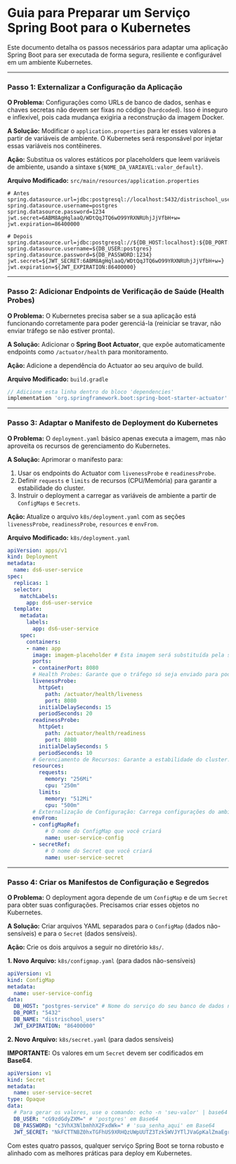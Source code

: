 # Guia para Preparar um Serviço Spring Boot para o Kubernetes

Este documento detalha os passos necessários para adaptar uma aplicação Spring Boot para ser executada de forma segura, resiliente e configurável em um ambiente Kubernetes.

---

### Passo 1: Externalizar a Configuração da Aplicação

**O Problema:** Configurações como URLs de banco de dados, senhas e chaves secretas não devem ser fixas no código (`hardcoded`). Isso é inseguro e inflexível, pois cada mudança exigiria a reconstrução da imagem Docker.

**A Solução:** Modificar o `application.properties` para ler esses valores a partir de variáveis de ambiente. O Kubernetes será responsável por injetar essas variáveis nos contêineres.

**Ação:** Substitua os valores estáticos por placeholders que leem variáveis de ambiente, usando a sintaxe `${NOME_DA_VARIAVEL:valor_default}`.

**Arquivo Modificado:** `src/main/resources/application.properties`

```properties
# Antes
spring.datasource.url=jdbc:postgresql://localhost:5432/distrischool_users
spring.datasource.username=postgres
spring.datasource.password=1234
jwt.secret=6ABM8AgHqlaaQ/WDtQqJTQ6wO99YRXNRUhjJjVfbH+w=
jwt.expiration=86400000

# Depois
spring.datasource.url=jdbc:postgresql://${DB_HOST:localhost}:${DB_PORT:5432}/${DB_NAME:distrischool_users}
spring.datasource.username=${DB_USER:postgres}
spring.datasource.password=${DB_PASSWORD:1234}
jwt.secret=${JWT_SECRET:6ABM8AgHqlaaQ/WDtQqJTQ6wO99YRXNRUhjJjVfbH+w=}
jwt.expiration=${JWT_EXPIRATION:86400000}
```

---

### Passo 2: Adicionar Endpoints de Verificação de Saúde (Health Probes)

**O Problema:** O Kubernetes precisa saber se a sua aplicação está funcionando corretamente para poder gerenciá-la (reiniciar se travar, não enviar tráfego se não estiver pronta).

**A Solução:** Adicionar o **Spring Boot Actuator**, que expõe automaticamente endpoints como `/actuator/health` para monitoramento.

**Ação:** Adicione a dependência do Actuator ao seu arquivo de build.

**Arquivo Modificado:** `build.gradle`

```groovy
// Adicione esta linha dentro do bloco 'dependencies'
implementation 'org.springframework.boot:spring-boot-starter-actuator'
```

---

### Passo 3: Adaptar o Manifesto de Deployment do Kubernetes

**O Problema:** O `deployment.yaml` básico apenas executa a imagem, mas não aproveita os recursos de gerenciamento do Kubernetes.

**A Solução:** Aprimorar o manifesto para:
1.  Usar os endpoints do Actuator com `livenessProbe` e `readinessProbe`.
2.  Definir `requests` e `limits` de recursos (CPU/Memória) para garantir a estabilidade do cluster.
3.  Instruir o deployment a carregar as variáveis de ambiente a partir de `ConfigMaps` e `Secrets`.

**Ação:** Atualize o arquivo `k8s/deployment.yaml` com as seções `livenessProbe`, `readinessProbe`, `resources` e `envFrom`.

**Arquivo Modificado:** `k8s/deployment.yaml`

```yaml
apiVersion: apps/v1
kind: Deployment
metadata:
  name: ds6-user-service
spec:
  replicas: 1
  selector:
    matchLabels:
      app: ds6-user-service
  template:
    metadata:
      labels:
        app: ds6-user-service
    spec:
      containers:
      - name: app
        image: imagem-placeholder # Esta imagem será substituída pela sua pipeline de CI/CD
        ports:
        - containerPort: 8080
        # Health Probes: Garante que o tráfego só seja enviado para pods saudáveis.
        livenessProbe:
          httpGet:
            path: /actuator/health/liveness
            port: 8080
          initialDelaySeconds: 15
          periodSeconds: 20
        readinessProbe:
          httpGet:
            path: /actuator/health/readiness
            port: 8080
          initialDelaySeconds: 5
          periodSeconds: 10
        # Gerenciamento de Recursos: Garante a estabilidade do cluster.
        resources:
          requests:
            memory: "256Mi"
            cpu: "250m"
          limits:
            memory: "512Mi"
            cpu: "500m"
        # Externalização de Configuração: Carrega configurações do ambiente K8s.
        envFrom:
        - configMapRef:
            # O nome do ConfigMap que você criará
            name: user-service-config
        - secretRef:
            # O nome do Secret que você criará
            name: user-service-secret
```

---

### Passo 4: Criar os Manifestos de Configuração e Segredos

**O Problema:** O deployment agora depende de um `ConfigMap` e de um `Secret` para obter suas configurações. Precisamos criar esses objetos no Kubernetes.

**A Solução:** Criar arquivos YAML separados para o `ConfigMap` (dados não-sensíveis) e para o `Secret` (dados sensíveis).

**Ação:** Crie os dois arquivos a seguir no diretório `k8s/`.

**1. Novo Arquivo:** `k8s/configmap.yaml` (para dados não-sensíveis)

```yaml
apiVersion: v1
kind: ConfigMap
metadata:
  name: user-service-config
data:
  DB_HOST: "postgres-service" # Nome do serviço do seu banco de dados no K8s
  DB_PORT: "5432"
  DB_NAME: "distrischool_users"
  JWT_EXPIRATION: "86400000"
```

**2. Novo Arquivo:** `k8s/secret.yaml` (para dados sensíveis)

**IMPORTANTE:** Os valores em um `Secret` devem ser codificados em **Base64**.

```yaml
apiVersion: v1
kind: Secret
metadata:
  name: user-service-secret
type: Opaque
data:
  # Para gerar os valores, use o comando: echo -n 'seu-valor' | base64
  DB_USER: "cG9zdGdyZXM=" # 'postgres' em Base64
  DB_PASSWORD: "c3VhX3NlbmhhX2FxdWk=" # 'sua_senha_aqui' em Base64
  JWT_SECRET: "NkFCTTNBZ0hxTGFhUS9XRHQzUWpUUTZ3Tzk5WVJYTlJVaGpKalZmaEgrdz0=" # '6ABM8...' em Base64
```

Com estes quatro passos, qualquer serviço Spring Boot se torna robusto e alinhado com as melhores práticas para deploy em Kubernetes.
